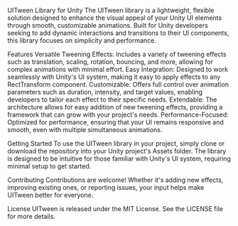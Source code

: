 UITween Library for Unity
The UITween library is a lightweight, flexible solution designed to enhance the visual appeal of your Unity UI elements through smooth, customizable animations. Built for Unity developers seeking to add dynamic interactions and transitions to their UI components, this library focuses on simplicity and performance.

Features
Versatile Tweening Effects: Includes a variety of tweening effects such as translation, scaling, rotation, bouncing, and more, allowing for complex animations with minimal effort.
Easy Integration: Designed to work seamlessly with Unity's UI system, making it easy to apply effects to any RectTransform component.
Customizable: Offers full control over animation parameters such as duration, intensity, and target values, enabling developers to tailor each effect to their specific needs.
Extendable: The architecture allows for easy addition of new tweening effects, providing a framework that can grow with your project's needs.
Performance-Focused: Optimized for performance, ensuring that your UI remains responsive and smooth, even with multiple simultaneous animations.

Getting Started
To use the UITween library in your project, simply clone or download the repository into your Unity project's Assets folder. The library is designed to be intuitive for those familiar with Unity's UI system, requiring minimal setup to get started.

Contributing
Contributions are welcome! Whether it's adding new effects, improving existing ones, or reporting issues, your input helps make UITween better for everyone.

License
UITween is released under the MIT License. See the LICENSE file for more details.
